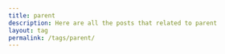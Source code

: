 ```yaml
---
title: parent
description: Here are all the posts that related to parent
layout: tag
permalink: /tags/parent/
---
```

